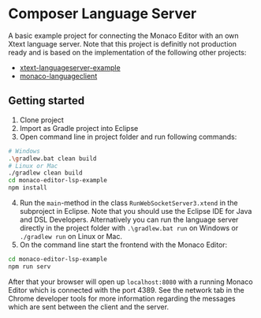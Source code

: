 # Composer Language Server

A basic example project for connecting the Monaco Editor with an own Xtext language server. Note that this project is definitly not production ready and is based on the implementation of the following other projects:

* [xtext-languageserver-example](https://github.com/cdietrich/xtext-languageserver-example)
* [monaco-languageclient](https://github.com/TypeFox/monaco-languageclient/tree/master/example/src)

## Getting started

1. Clone project
2. Import as Gradle project into Eclipse
3. Open command line in project folder and run following commands:

```sh
# Windows
.\gradlew.bat clean build
# Linux or Mac
./gradlew clean build
cd monaco-editor-lsp-example
npm install
```

4. Run the `main`-method in the class `RunWebSocketServer3.xtend` in the subproject in Eclipse. Note that you should use the Eclipse IDE for Java and DSL Developers. Alternatively you can run the language server directly in the project folder with `.\gradlew.bat run` on Windows or `./gradlew run` on Linux or Mac.
5. On the command line start the frontend with the Monaco Editor:

```sh
cd monaco-editor-lsp-example
npm run serv
```

After that your browser will open up `localhost:8080` with a running Monaco Editor which is connected with the port 4389. See the network tab in the Chrome developer tools for more information regarding the messages which are sent between the client and the server.
